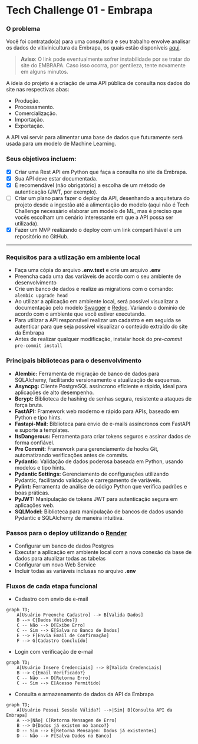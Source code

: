 # Tech Challenge 01 - Embrapa

### O problema

Você foi contratado(a) para uma consultoria e seu trabalho envolve analisar os dados de vitivinicultura da Embrapa, 
os quais estão disponíveis [aqui](http://vitibrasil.cnpuv.embrapa.br/index.php?opcao=opt_01).

> **Aviso**: O link pode eventualmente sofrer instabilidade por se tratar do site do EMBRAPA. Caso isso ocorra, 
> por gentileza, tente novamente em alguns minutos.

A ideia do projeto é a criação de uma API pública de consulta nos dados do site nas respectivas abas:
- Produção.
- Processamento.
- Comercialização.
- Importação.
- Exportação.


A API vai servir para alimentar uma base de dados que futuramente será usada para um modelo de Machine Learning.

### Seus objetivos incluem:
-[x] Criar uma Rest API em Python que faça a consulta no site da Embrapa.
-[x] Sua API deve estar documentada.
-[x] É recomendável (não obrigatório) a escolha de um método de autenticação (JWT, por exemplo).
-[ ] Criar um plano para fazer o deploy da API, desenhando a arquitetura do projeto desde a ingestão até a alimentação do modelo (aqui não é Tech Challenge necessário elaborar um modelo de ML, mas é preciso que vocês escolham um cenário interessante em que a API possa ser utilizada).
-[x] Fazer um MVP realizando o deploy com um link compartilhável e um repositório no GitHub.

---

### Requisitos para a utlização em ambiente local
- Faça uma cópia do arquivo **.env.text** e crie um arquivo **.env**
- Preencha cada uma das variáveis de acordo com o seu ambiente de desenvolvimento
- Crie um banco de dados e realize as migrations com o comando: ``alembic upgrade head``
- Ao utilizar a aplicação em ambiente local, será possível visualizar a documentação pelo modelo [Swagger](http://127.0.0.1:8000/documentation/swagger) e [Redoc](http://127.0.0.1:8000/documentation/redoc). Variando o domínio de acordo com o ambiente que você estiver executando.
- Para utilizar a API responsável realizar um cadastro e em seguida se autenticar para que seja possível visualizar o conteúdo extraído do site da Embrapa
- Antes de realizar qualquer modificação, instalar hook do *pre-commit* ``pre-commit install``


### Principais bibliotecas para o desenvolvimento
- **Alembic:** Ferramenta de migração de banco de dados para SQLAlchemy, facilitando versionamento e atualização de esquemas.
- **Asyncpg:** Cliente PostgreSQL assíncrono eficiente e rápido, ideal para aplicações de alto desempenho.
- **Bcrypt:** Biblioteca de hashing de senhas segura, resistente a ataques de força bruta.
- **FastAPI:** Framework web moderno e rápido para APIs, baseado em Python e tipo hints.
- **Fastapi-Mail:** Biblioteca para envio de e-mails assíncronos com FastAPI e suporte a templates.
- **ItsDangerous:** Ferramenta para criar tokens seguros e assinar dados de forma confiável.
- **Pre Commit:** Framework para gerenciamento de hooks Git, automatizando verificações antes de commits.
- **Pydantic:** Validação de dados poderosa baseada em Python, usando modelos e tipo hints.
- **Pydantic Settings:** Gerenciamento de configurações utilizando Pydantic, facilitando validação e carregamento de variáveis.
- **Pylint:** Ferramenta de análise de código Python que verifica padrões e boas práticas.
- **PyJWT:** Manipulação de tokens JWT para autenticação segura em aplicações web.
- **SQLModel:** Biblioteca para manipulação de bancos de dados usando Pydantic e SQLAlchemy de maneira intuitiva.

### Passos para o deploy utilizando o [Render](https://dashboard.render.com/)
- Configurar um banco de dados Postgres
- Executar a aplicação em ambiente local com a nova conexão da base de dados para atualizar todas as tabelas
- Configurar um novo Web Service
- Incluir todas as variáveis inclusas no arquivo **.env**

### Fluxos de cada etapa funcional
- Cadastro com envio de e-mail
```mermaid
graph TD;
    A[Usuário Preenche Cadastro] --> B[Valida Dados]
    B --> C{Dados Válidos?}
    C -- Não --> D[Exibe Erro]
    C -- Sim --> E[Salva no Banco de Dados]
    E --> F[Envia Email de Confirmação]
    F --> G[Cadastro Concluído]
```

- Login com verificação de e-mail
```mermaid
graph TD;
    A[Usuário Insere Credenciais] --> B[Valida Credenciais]
    B --> C{Email Verificado?}
    C -- Não --> D[Retorna Erro]
    C -- Sim --> E[Acesso Permitido]

```

- Consulta e armazenamento de dados da API da Embrapa
```mermaid
graph TD;
    A[Usuário Possui Sessão Válida?] -->|Sim| B[Consulta API da Embrapa]
    A -->|Não| C[Retorna Mensagem de Erro]
    B --> D{Dados já existem no banco?}
    D -- Sim --> E[Retorna Mensagem: Dados já existentes]
    D -- Não --> F[Salva Dados no Banco]
```
